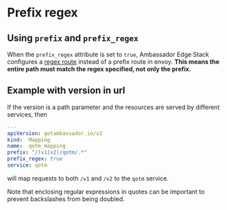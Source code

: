 # Prefix regex

## Using `prefix` and `prefix_regex`

When the `prefix_regex` attribute is set to `true`, Ambassador Edge Stack configures a [regex route](https://www.envoyproxy.io/docs/envoy/v1.5.0/api-v1/route_config/route#route) instead of a prefix route in envoy. **This means the entire path must match the regex specified, not only the prefix.**

## Example with version in url

If the version is a path parameter and the resources are served by different services, then

```yaml
---
apiVersion: getambassador.io/v2
kind:  Mapping
name:  qotm_mapping
prefix: "/(v1|v2)/qotm/.*"
prefix_regex: true
service: qotm
```

will map requests to both `/v1` and `/v2` to the `qotm` service.

Note that enclosing regular expressions in quotes can be important to prevent backslashes from being doubled.
